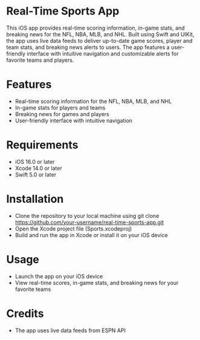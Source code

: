 # Real-Time Sports App

This iOS app provides real-time scoring information, in-game stats, and breaking news for the NFL, NBA, MLB, and NHL. Built using Swift and UIKit, the app uses live data feeds to deliver up-to-date game scores, player and team stats, and breaking news alerts to users. The app features a user-friendly interface with intuitive navigation and customizable alerts for favorite teams and players.

# Features
- Real-time scoring information for the NFL, NBA, MLB, and NHL
- In-game stats for players and teams
- Breaking news for games and players
- User-friendly interface with intuitive navigation

# Requirements
- iOS 16.0 or later
- Xcode 14.0 or later
- Swift 5.0 or later

# Installation
- Clone the repository to your local machine using git clone https://github.com/your-username/real-time-sports-app.git
- Open the Xcode project file (Sports.xcodeproj)
- Build and run the app in Xcode or install it on your iOS device

# Usage
- Launch the app on your iOS device
- View real-time scores, in-game stats, and breaking news for your favorite teams

# Credits
- The app uses live data feeds from ESPN API
